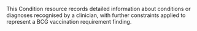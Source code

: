 This Condition resource records detailed information about conditions or diagnoses recognised by a clinician, with further constraints applied to represent a BCG vaccination requirement finding.